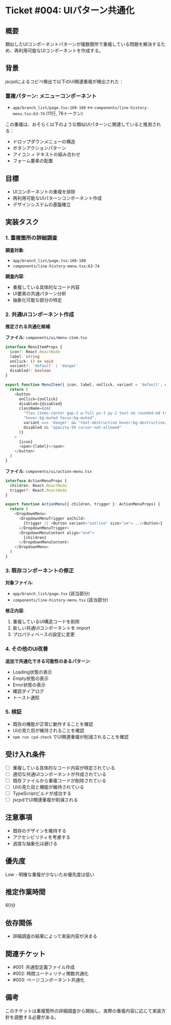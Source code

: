 # Ticket #004: UIパターン共通化

## 概要
類似したUIコンポーネントパターンが複数箇所で重複している問題を解決するため、再利用可能なUIコンポーネントを作成する。

## 背景
jscpdによるコピペ検出で以下のUI関連重複が検出された：

### 重複パターン: メニューコンポーネント
- `app/branch_list/page.tsx:169-180` ↔ `components/line-history-menu.tsx:63-74` (11行, 76トークン)

この重複は、おそらく以下のような類似UIパターンに関連していると推測される：
- ドロップダウンメニューの構造
- ボタンアクションパターン
- アイコン + テキストの組み合わせ
- フォーム要素の配置

## 目標
- UIコンポーネントの重複を排除
- 再利用可能なUIパターンコンポーネント作成
- デザインシステムの基盤確立

## 実装タスク

### 1. 重複箇所の詳細調査

**調査対象**:
- `app/branch_list/page.tsx:169-180`
- `components/line-history-menu.tsx:63-74`

**調査内容**:
- 重複している具体的なコード内容
- UI要素の共通パターン分析
- 抽象化可能な部分の特定

### 2. 共通UIコンポーネント作成

**推定される共通化候補**:

**ファイル**: `components/ui/menu-item.tsx`
```typescript
interface MenuItemProps {
  icon?: React.ReactNode
  label: string
  onClick: () => void
  variant?: 'default' | 'danger'
  disabled?: boolean
}

export function MenuItem({ icon, label, onClick, variant = 'default', disabled }: MenuItemProps) {
  return (
    <button
      onClick={onClick}
      disabled={disabled}
      className={cn(
        "flex items-center gap-2 w-full px-3 py-2 text-sm rounded-md transition-colors",
        "hover:bg-muted focus:bg-muted",
        variant === 'danger' && "text-destructive hover:bg-destructive/10",
        disabled && "opacity-50 cursor-not-allowed"
      )}
    >
      {icon}
      <span>{label}</span>
    </button>
  )
}
```

**ファイル**: `components/ui/action-menu.tsx`
```typescript
interface ActionMenuProps {
  children: React.ReactNode
  trigger?: React.ReactNode
}

export function ActionMenu({ children, trigger }: ActionMenuProps) {
  return (
    <DropdownMenu>
      <DropdownMenuTrigger asChild>
        {trigger || <Button variant="outline" size="sm">...</Button>}
      </DropdownMenuTrigger>
      <DropdownMenuContent align="end">
        {children}
      </DropdownMenuContent>
    </DropdownMenu>
  )
}
```

### 3. 既存コンポーネントの修正

**対象ファイル**:
- `app/branch_list/page.tsx` (該当部分)
- `components/line-history-menu.tsx` (該当部分)

**修正内容**:
1. 重複しているUI構造コードを削除
2. 新しい共通UIコンポーネントを import
3. プロパティベースの設定に変更

### 4. その他のUI改善

**追加で共通化できる可能性のあるパターン**:
- Loading状態の表示
- Empty状態の表示
- Error状態の表示
- 確認ダイアログ
- トースト通知

### 5. 検証
- 既存の機能が正常に動作することを確認
- UIの見た目が維持されることを確認
- `npm run cpd-check` でUI関連重複が削減されることを確認

## 受け入れ条件
- [ ] 重複している具体的なコード内容が特定されている
- [ ] 適切な共通UIコンポーネントが作成されている
- [ ] 既存ファイルから重複コードが削除されている
- [ ] UIの見た目と機能が維持されている
- [ ] TypeScriptビルドが成功する
- [ ] jscpdでUI関連重複が削減される

## 注意事項
- 既存のデザインを維持する
- アクセシビリティを考慮する
- 過度な抽象化は避ける

## 優先度
Low - 明確な重複が少ないため優先度は低い

## 推定作業時間
60分

## 依存関係
- 詳細調査の結果によって実装内容が決まる

## 関連チケット
- #001: 共通型定義ファイル作成
- #002: 時間ユーティリティ関数共通化
- #003: ページコンポーネント共通化

## 備考
このチケットは重複箇所の詳細調査から開始し、実際の重複内容に応じて実装方針を調整する必要がある。